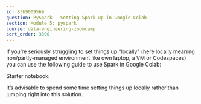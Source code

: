 ```yaml
---
id: 83b9009569
question: PySpark - Setting Spark up in Google Colab
section: Module 5: pyspark
course: data-engineering-zoomcamp
sort_order: 3300
---
```


If you’re seriously struggling to set things up "locally" (here locally meaning non/partly-managed environment like own laptop, a VM or Codespaces) you can use the following guide to use Spark in Google Colab:

Starter notebook:

It’s advisable to spend some time setting things up locally rather than jumping right into this solution.

